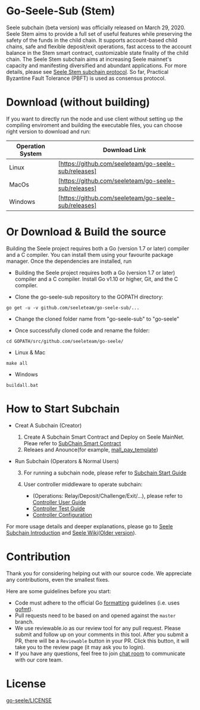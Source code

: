 # Go-Seele-Sub (Stem)
Seele subchain (beta version) was officially released on March 29, 2020. Seele Stem aims to provide a full set of useful features while preserving the safety of the funds in the child chain. It supports account-based child chains, safe and flexible deposit/exit operations, fast access to the account balance in the Stem smart contract, customizable state finality of the child chain. The Seele Stem subchain aims at increasing Seele mainnet's capacity and manifesting diversified and abundant applications. For more details, please see [Seele Stem subchain protocol](https://medium.com/@SeeleTech/seele-stem-subchain-protocol-b5eceb02aaa3). So far, Practical Byzantine Fault Tolerance (PBFT) is used as consensus protocol.

# Download (without building)
If you want to directly run the node and use client without setting up the compiling enviroment and building the executable files, you can choose right version to download and run:

| Operation System |      Download Link     |
|---------|----------------------------------------------------------|
| Linux   | [https://github.com/seeleteam/go-seele-sub/releases]|
| MacOs   | [https://github.com/seeleteam/go-seele-sub/releases]|
| Windows | [https://github.com/seeleteam/go-seele-sub/releases]|

# Or Download & Build the source

Building the Seele project requires both a Go (version 1.7 or later) compiler and a C compiler. You can install them using your favourite package manager. Once the dependencies are installed, run

- Building the Seele project requires both a Go (version 1.7 or later) compiler and a C compiler. Install Go v1.10 or higher, Git, and the C compiler.

- Clone the go-seele-sub repository to the GOPATH directory:

```
go get -u -v github.com/seeleteam/go-seele-sub/...
```

- Change the cloned folder name from "go-seele-sub" to "go-seele"

- Once successfully cloned code and rename the folder:

```
cd GOPATH/src/github.com/seeleteam/go-seele/
```

- Linux & Mac

```
make all
```

- Windows
```
buildall.bat
```

# How to Start Subchain 

- Creat A Subchain (Creator)

  1. Create A Subchain Smart Contract and Deploy on Seele MainNet. Pleae refer to [SubChain Smart Contract](https://seeletech.gitbook.io/wiki/developer/intro/subchain_contract)
  2. Releaes and Anounce(for example, [mall_pay_template](https://github.com/seeleteam/go-seele-sub/projects))

- Run Subchain (Operators & Normal Users)
  
  3. For running a subchain node, please refer to [Subchain Start Guide](https://seeletech.gitbook.io/wiki/developer/intro/subchain_start)
  
  4. User controller middleware to operate subchain: 
        - (Operations: Relay/Deposit/Challenge/Exit/...), please refer to [Controller User Guide](https://seeletech.gitbook.io/wiki/developer/intro/seele-anchor-cli/0-user) 
        - [Controller Test Guide](https://seeletech.gitbook.io/wiki/developer/intro/seele-anchor-cli/1-test) 
        -  [Controller Configuration](https://seeletech.gitbook.io/wiki/developer/intro/seele-anchor-cli/2-conf) 
  
For more usage details and deeper explanations, please go to [Seele Subchain Introduction](https://seeletech.gitbook.io/wiki/developer/intro)  and [Seele Wiki](https://seeletech.gitbook.io/wiki/)([Older version](https://seeleteam.github.io/seele-doc/index.html)).

# Contribution

Thank you for considering helping out with our source code. We appreciate any contributions, even the smallest fixes.

Here are some guidelines before you start:
* Code must adhere to the official Go [formatting](https://golang.org/doc/effective_go.html#formatting) guidelines (i.e. uses [gofmt](https://golang.org/cmd/gofmt/)).
* Pull requests need to be based on and opened against the `master` branch.
* We use reviewable.io as our review tool for any pull request. Please submit and follow up on your comments in this tool. After you submit a PR, there will be a `Reviewable` button in your PR. Click this button, it will take you to the review page (it may ask you to login).
* If you have any questions, feel free to join [chat room](https://gitter.im/seeleteamchat/dev) to communicate with our core team.


# License

[go-seele/LICENSE](https://github.com/seeleteam/go-seele/blob/master/LICENSE)
